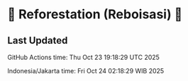 
# 🌳 Reforestation (Reboisasi) 🌲

## Last Updated

GitHub Actions time: Thu Oct 23 19:18:29 UTC 2025

Indonesia/Jakarta time: Fri Oct 24 02:18:29 WIB 2025
